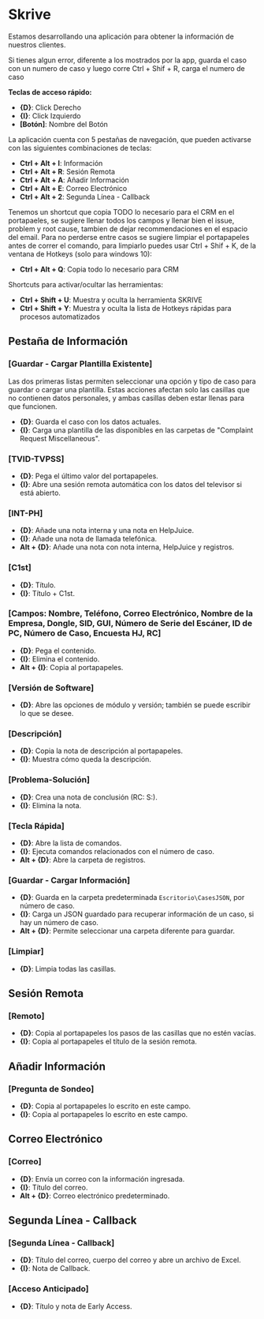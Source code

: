 # Skrive

Estamos desarrollando una aplicación para obtener la información de nuestros clientes.

Si tienes algun error, diferente a los mostrados por la app, guarda el caso con un numero de caso y luego corre Ctrl + Shif + R, carga el numero de caso 

**Teclas de acceso rápido:**

- **{D}**: Click Derecho
- **{I}**: Click Izquierdo
- **[Botón]**: Nombre del Botón

La aplicación cuenta con 5 pestañas de navegación, que pueden activarse con las siguientes combinaciones de teclas:

- **Ctrl + Alt + I**: Información
- **Ctrl + Alt + R**: Sesión Remota
- **Ctrl + Alt + A**: Añadir Información
- **Ctrl + Alt + E**: Correo Electrónico
- **Ctrl + Alt + 2**: Segunda Línea - Callback

Tenemos un shortcut que copia TODO lo necesario para el CRM en el portapaeles, se sugiere llenar todos los campos y llenar bien el issue, problem y root cause, tambien de dejar recommendaciones en el espacio del email.
Para no perderse entre casos se sugiere limpiar el portapapeles antes de correr el comando, para limpiarlo puedes usar  Ctrl + Shif + K, de la ventana de Hotkeys (solo para windows 10):

- **Ctrl + Alt + Q**: Copia todo lo necesario para CRM

Shortcuts para activar/ocultar las herramientas:

- **Ctrl + Shift + U**: Muestra y oculta la herramienta SKRIVE
- **Ctrl + Shift + Y**: Muestra y oculta la lista de Hotkeys rápidas para procesos automatizados

## Pestaña de Información

### [Guardar - Cargar Plantilla Existente]

Las dos primeras listas permiten seleccionar una opción y tipo de caso para guardar o cargar una plantilla. Estas acciones afectan solo las casillas que no contienen datos personales, y ambas casillas deben estar llenas para que funcionen.

- **{D}**: Guarda el caso con los datos actuales.
- **{I}**: Carga una plantilla de las disponibles en las carpetas de "Complaint Request Miscellaneous".

### [TVID-TVPSS]

- **{D}**: Pega el último valor del portapapeles.
- **{I}**: Abre una sesión remota automática con los datos del televisor si está abierto.

### [INT-PH]

- **{D}**: Añade una nota interna y una nota en HelpJuice.
- **{I}**: Añade una nota de llamada telefónica.
- **Alt + {D}**: Añade una nota con nota interna, HelpJuice y registros.

### [C1st]

- **{D}**: Título.
- **{I}**: Título + C1st.

### [Campos: Nombre, Teléfono, Correo Electrónico, Nombre de la Empresa, Dongle, SID, GUI, Número de Serie del Escáner, ID de PC, Número de Caso, Encuesta HJ, RC]

- **{D}**: Pega el contenido.
- **{I}**: Elimina el contenido.
- **Alt + {I}**: Copia al portapapeles.

### [Versión de Software]

- **{D}**: Abre las opciones de módulo y versión; también se puede escribir lo que se desee.

### [Descripción]

- **{D}**: Copia la nota de descripción al portapapeles.
- **{I}**: Muestra cómo queda la descripción.

### [Problema-Solución]

- **{D}**: Crea una nota de conclusión (RC: S:).
- **{I}**: Elimina la nota.

### [Tecla Rápida]

- **{D}**: Abre la lista de comandos.
- **{I}**: Ejecuta comandos relacionados con el número de caso.
- **Alt + {D}**: Abre la carpeta de registros.

### [Guardar - Cargar Información]

- **{D}**: Guarda en la carpeta predeterminada `Escritorio\CasesJSON`, por número de caso.
- **{I}**: Carga un JSON guardado para recuperar información de un caso, si hay un número de caso.
- **Alt + {D}**: Permite seleccionar una carpeta diferente para guardar.

### [Limpiar]

- **{D}**: Limpia todas las casillas.

## Sesión Remota

### [Remoto]

- **{D}**: Copia al portapapeles los pasos de las casillas que no estén vacías.
- **{I}**: Copia al portapapeles el título de la sesión remota.

## Añadir Información

### [Pregunta de Sondeo]

- **{D}**: Copia al portapapeles lo escrito en este campo.
- **{I}**: Copia al portapapeles lo escrito en este campo.

## Correo Electrónico

### [Correo]

- **{D}**: Envía un correo con la información ingresada.
- **{I}**: Título del correo.
- **Alt + {D}**: Correo electrónico predeterminado.

## Segunda Línea - Callback

### [Segunda Línea - Callback]

- **{D}**: Título del correo, cuerpo del correo y abre un archivo de Excel.
- **{I}**: Nota de Callback.

### [Acceso Anticipado]

- **{D}**: Título y nota de Early Access.
